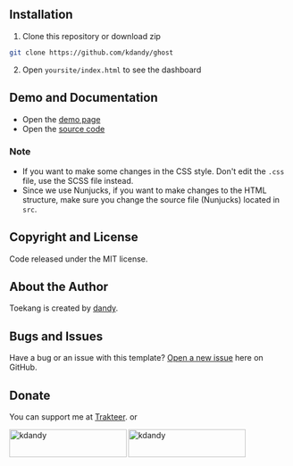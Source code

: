 ## Installation

1. Clone this repository or download zip

```bash
git clone https://github.com/kdandy/ghost
```

2. Open `yoursite/index.html` to see the dashboard

## Demo and Documentation

- Open the [demo page](https://ghost-dandy.netlify.app)
- Open the [source code](http://github.com/kdandy/ghost)

### Note

- If you want to make some changes in the CSS style. Don't edit the `.css` file, use the SCSS file instead.
- Since we use Nunjucks, if you want to make changes to the HTML structure, make sure you change the source file (Nunjucks) located in `src`.

## Copyright and License

Code released under the MIT license.

## About the Author

Toekang is created by <a href="https://kdandy.com">dandy</a>.

## Bugs and Issues

Have a bug or an issue with this template? [Open a new issue](https://github.com/kdandy/ghost/issues/new) here on GitHub.

## Donate

You can support me at [Trakteer](https://trakteer.id/kdandy/tip). or
<p><a href="https://www.buymeacoffee.com/kdandy"> <img align="left" src="https://cdn.buymeacoffee.com/buttons/v2/default-yellow.png" height="50" width="210" alt="kdandy" /></a><a href="https://ko-fi.com/kdandy"> <img align="left" src="https://cdn.ko-fi.com/cdn/kofi3.png?v=3" height="50" width="210" alt="kdandy" /></a></p><br><br>
</p>
